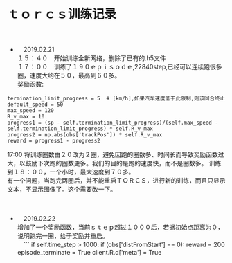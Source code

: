 # ｔｏｒｃｓ训练记录
　
* 　2019.02.21<br>
１５：４０　开始训练全新网络，删除了已有的.h5文件<br>
１７：００　训练了１９０ｅｐｉｓｏｄｅ,22840step,已经可以连续跑很多圈，速度大约在５０，最高到６０多。<br>
奖励函数:

 ``` 
 termination_limit_progress = 5  # [km/h],如果汽车速度低于此限制,则该回合终止
 default_speed = 50
 max_speed = 120  
 R_v_max = 10     
 progress1 = (sp - self.termination_limit_progress)/(self.max_speed - self.termination_limit_progress) * self.R_v_max
 progress2 = np.abs(obs['trackPos']) * self.R_v_max
 reward = progress1 - progress2
 ```
17:00 将训练圈数由２０改为２圈，避免因跑的圈数多、时间长而导致奖励函数过大，以鼓励下次跑的圈数更多。我们的目的是跑的速度快，而不是圈数多。
训练到１８：００，一个小时，最大速度到７０多。<br>
有一个问题，当跑完两圈后，并不能重启ＴＯＲＣＳ，进行新的训练，而且只显示文本，不显示图像了。这个需要改一下。<br>
<br>
<br>
* 　2019.02.22<br>
增加了一个奖励函数，当前ｓｔｅｐ超过１０００后，若据初始点距离为０，说明跑完一圈，给于奖励并重启。<br>
　``` 
  if self.time_step > 1000:
      if (obs['distFromStart'] == 0):
           reward = 200
           episode_terminate = True
           client.R.d['meta'] = True
   ``` 
